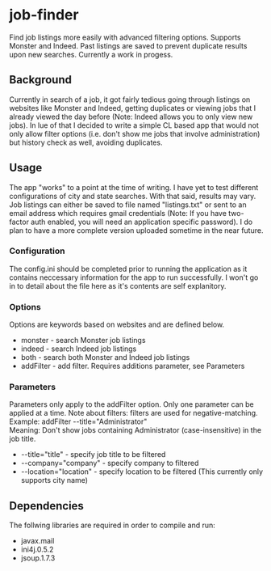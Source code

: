 job-finder
==========

Find job listings more easily with advanced filtering options. Supports Monster and Indeed.
Past listings are saved to prevent duplicate results upon new searches.
Currently a work in progess.

## Background
Currently in search of a job, it got fairly tedious going through listings on websites like Monster and Indeed, getting duplicates or viewing jobs that I already viewed the day before (Note: Indeed allows you to only view new jobs). In lue of that I decided to write a simple CL based app that would not only allow filter options (i.e. don't show me jobs that involve administration) but history check as well, avoiding duplicates.

## Usage
The app "works" to a point at the time of writing. I have yet to test different configurations of city and state searches. With that said, results may vary. Job listings can either be saved to file named "listings.txt" or sent to an email address which requires gmail credentials (Note: If you have two-factor auth enabled, you will need an application specific password). I do plan to have a more complete version uploaded sometime in the near future.

### Configuration
The config.ini should be completed prior to running the application as it contains neccessary information for the app to run successfully. I won't go in to detail about the file here as it's contents are self explanitory.

### Options
Options are keywords based on websites and are defined below.

- monster - search Monster job listings
- indeed - search Indeed job listings
- both - search both Monster and Indeed job listings
- addFilter - add filter. Requires additions parameter, see Parameters

### Parameters
Parameters only apply to the addFilter option. Only one parameter can be applied at a time.
Note about filters: filters are used for negative-matching.
Example: addFilter --title="Administrator"    
Meaning: Don't show jobs containing Administrator (case-insensitive) in the job title.

- --title="title" - specify job title to be filtered
- --company="company" - specify company to filtered
- --location="location" - specify location to be filtered (This currently only supports city name)

## Dependencies
The follwing libraries are required in order to compile and run:
- javax.mail
- ini4j.0.5.2
- jsoup.1.7.3
